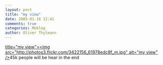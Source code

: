 ```yaml
---
layout: post
title: "my view"
date: 2005-01-16 12:41
comments: true
categories: Moblog
author: Oliver Thylmann
---
```



[ title=&quot;my view&quot;&gt;&lt;img src=&quot;http://photos3.flickr.com/3422156_61978edc8f_m.jpg&quot; alt=&quot;my view&quot; /&gt;](http://www.flickr.com/photos/oliver/3422156/)45k people will be hear in the end


